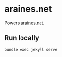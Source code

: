 # araines.net

Powers [araines.net][araines.net].

## Run locally

```
bundle exec jekyll serve
```


[araines.net]: https://araines.net
